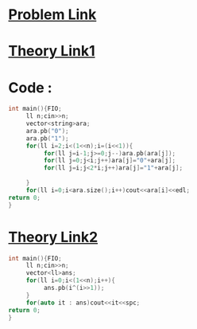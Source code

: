 # [Problem Link](https://cses.fi/problemset/task/2205)
# [Theory Link1](https://www.geeksforgeeks.org/generate-n-bit-gray-codes/)
# Code :
```cpp
int main(){FIO;
     ll n;cin>>n;
     vector<string>ara;
     ara.pb("0");
     ara.pb("1");
     for(ll i=2;i<(1<<n);i=(i<<1)){
          for(ll j=i-1;j>=0;j--)ara.pb(ara[j]);
          for(ll j=0;j<i;j++)ara[j]="0"+ara[j];
          for(ll j=i;j<2*i;j++)ara[j]="1"+ara[j];
          
     }
     for(ll i=0;i<ara.size();i++)cout<<ara[i]<<edl;
return 0;
}
```
# [Theory Link2](https://cp-algorithms.com/algebra/gray-code.html)
```cpp
int main(){FIO;
     ll n;cin>>n;
     vector<ll>ans;
     for(ll i=0;i<(1<<n);i++){
          ans.pb(i^(i>>1));
     }
     for(auto it : ans)cout<<it<<spc;
return 0;
}
